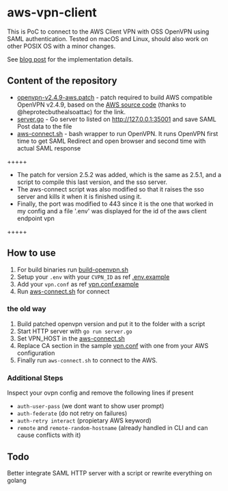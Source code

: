 # aws-vpn-client

This is PoC to connect to the AWS Client VPN with OSS OpenVPN using SAML
authentication. Tested on macOS and Linux, should also work on other POSIX OS with a minor changes.

See [blog post](https://smallhacks.wordpress.com/2020/07/08/aws-client-vpn-internals/) for the implementation details.

## Content of the repository

- [openvpn-v2.4.9-aws.patch](openvpn-v2.4.9-aws.patch) - patch required to build
AWS compatible OpenVPN v2.4.9, based on the
[AWS source code](https://amazon-source-code-downloads.s3.amazonaws.com/aws/clientvpn/osx-v1.2.5/openvpn-2.4.5-aws-2.tar.gz) (thanks to @heprotecbuthealsoattac) for the link.
- [server.go](server.go) - Go server to listed on http://127.0.0.1:35001 and save
SAML Post data to the file
- [aws-connect.sh](aws-connect.sh) - bash wrapper to run OpenVPN. It runs OpenVPN first time to get SAML Redirect and open browser and second time with actual SAML response

+++++
- The patch for version 2.5.2 was added, which is the same as 2.5.1, and a script to compile this last version, and the sso server.
- The aws-connect script was also modified so that it raises the sso server and kills it when it is finished using it.
- Finally, the port was modified to 443 since it is the one that worked in my config and a file '.env' was displayed for the id of the aws client endpoint vpn

+++++
## How to use

1. For build binaries run [build-openvpn.sh](build-openvpn.sh)
1. Setup your `.env` with your `CVPN_ID` as ref [.env.example](.env.example)
1. Add your `vpn.conf` as ref [vpn.conf.example](vpn.conf.example)
1. Run [aws-connect.sh](aws-connect.sh) for connect

### the old way
1. Build patched openvpn version and put it to the folder with a script
1. Start HTTP server with `go run server.go`
1. Set VPN_HOST in the [aws-connect.sh](aws-connect.sh)
1. Replace CA section in the sample [vpn.conf](vpn.conf) with one from your AWS configuration
1. Finally run `aws-connect.sh` to connect to the AWS.

### Additional Steps

Inspect your ovpn config and remove the following lines if present
- `auth-user-pass` (we dont want to show user prompt)
- `auth-federate` (do not retry on failures)
- `auth-retry interact` (propietary AWS keyword)
- `remote` and `remote-random-hostname` (already handled in CLI and can cause conflicts with it)

## Todo

Better integrate SAML HTTP server with a script or rewrite everything on golang
